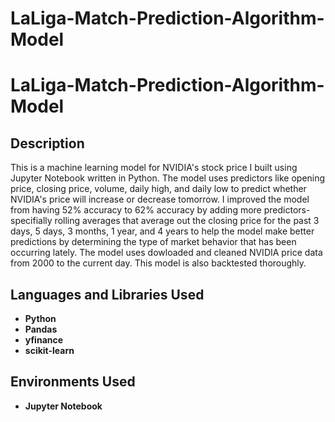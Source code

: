 # LaLiga-Match-Prediction-Algorithm-Model

<h1>LaLiga-Match-Prediction-Algorithm-Model</h1>

<h2>Description</h2>
This is a machine learning model for NVIDIA's stock price I built using Jupyter Notebook written in Python. The model uses predictors like opening price, closing price, volume, daily high, and daily low to predict whether NVIDIA's price will increase or decrease tomorrow. I improved the model from having 52% accuracy to 62% accuracy by adding more predictors-specifially rolling averages that average out the closing price for the past 3 days, 5 days, 3 months, 1 year, and 4 years to help the model make better predictions by determining the type of market behavior that has been occurring lately. The model uses dowloaded and cleaned NVIDIA price data from 2000 to the current day. This model is also backtested thoroughly. 
<br />


<h2>Languages and Libraries Used</h2>

- <b>Python</b> 
- <b>Pandas</b>
- <b>yfinance</b>
- <b>scikit-learn</b>


<h2>Environments Used </h2>

- <b>Jupyter Notebook</b>
<!--
 ```diff
- text in red
+ text in green
! text in orange
# text in gray
@@ text in purple (and bold)@@
```
--!>
